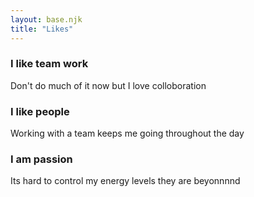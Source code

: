 ```yaml
---
layout: base.njk
title: "Likes"
---
```


### I like team work
Don't do much of it now but I love colloboration
### I like people
Working with a team keeps me going throughout the day

### I am passion
Its hard to control my energy levels they are beyonnnnd
